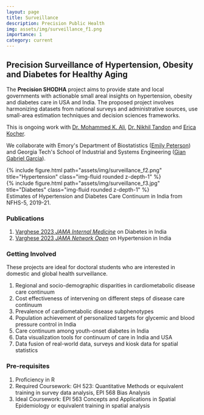 ```yaml
---
layout: page
title: Surveillance
description: Precision Public Health
img: assets/img/surveillance_f1.png
importance: 1
category: current
---
```


## Precision Surveillance of Hypertension, Obesity and Diabetes for Healthy Aging

The **Precision SHODHA** project aims to provide state and local governments with actionable small areal insights on hypertension, obesity and diabetes care in USA and India. The proposed project involves harmonizing datasets from national surveys and administrative sources, use small-area estimation techniques and decision sciences frameworks.

This is ongoing work with [Dr. Mohammed K. Ali](https://sph.emory.edu/faculty/profile/index.php?FID=mohammed-ali-372), [Dr. Nikhil Tandon](https://www.aiims.edu/index.php?option=com_content&view=article&id=14186&catid=92&lang=en) and [Erica Kocher](https://sph.emory.edu/phd-students/profile/index.php?FID=erica-kocher-13051).

We collaborate with Emory's Department of Biostatistics ([Emily Peterson](https://sph.emory.edu/faculty/profile/index.php?FID=emily-peterson-12642)) and Georgia Tech's School of Industrial and Systems Engineering ([Gian Gabriel Garcia](https://giangabrielgarcia.com/)).


<div class="row justify-content-sm-center">
    <div class="row justify-content-sm-center">
        {% include figure.html path="assets/img/surveillance_f2.png" title="Hypertension" class="img-fluid rounded z-depth-1" %}
    </div>
    <div class="row justify-content-sm-center">
        {% include figure.html path="assets/img/surveillance_f3.jpg" title="Diabetes" class="img-fluid rounded z-depth-1" %}
    </div>
</div>
<div class="caption">
    Estimates of Hypertension and Diabetes Care Continuum in India from NFHS-5, 2019-21.
</div>


### Publications
1. [Varghese 2023 *JAMA Internal Medicine*](https://jamanetwork.com/journals/jamainternalmedicine/article-abstract/2807945) on Diabetes in India
2. [Varghese 2023 *JAMA Network Open*](https://jamanetwork.com/journals/jamanetworkopen/fullarticle/2810984) on Hypertension in India

### Getting Involved
These projects are ideal for doctoral students who are interested in domestic and global health surveillance.

1. Regional and socio-demographic disparities in cardiometabolic disease care continuum
2. Cost effectiveness of intervening on different steps of disease care continuum
3. Prevalence of cardiometabolic disease subphenotypes
4. Population achievement of personalized targets for glycemic and blood pressure control in India
5. Care continuum among youth-onset diabetes in India
6. Data visualization tools for continuum of care in India and USA
7. Data fusion of real-world data, surveys and kiosk data for spatial statistics


### Pre-requisites
1. Proficiency in R
2. Required Coursework: GH 523: Quantitative Methods or equivalent training in survey data analysis, EPI 568 Bias Analysis
3. Ideal Coursework: EPI 563 Concepts and Applications in Spatial Epidemiology or equivalent training in spatial analysis